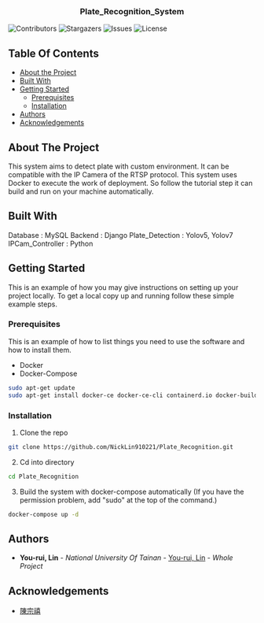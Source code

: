 <br/>
<p align="center">
  <h3 align="center">Plate_Recognition_System</h3>
</p>

![Contributors](https://img.shields.io/github/contributors/NickLin910221/Plate_Recognition?color=dark-green) ![Stargazers](https://img.shields.io/github/stars/NickLin910221/Plate_Recognition?style=social) ![Issues](https://img.shields.io/github/issues/NickLin910221/Plate_Recognition) ![License](https://img.shields.io/github/license/NickLin910221/Plate_Recognition) 

## Table Of Contents

* [About the Project](#about-the-project)
* [Built With](#built-with)
* [Getting Started](#getting-started)
  * [Prerequisites](#prerequisites)
  * [Installation](#installation)
* [Authors](#authors)
* [Acknowledgements](#acknowledgements)

## About The Project

This system aims to detect plate with custom environment. It can be compatible with the IP Camera of the RTSP protocol. This system uses Docker to execute the work of deployment. So follow the tutorial step it can build and run on your machine automatically. 

## Built With

Database : MySQL
Backend : Django
Plate_Detection : Yolov5, Yolov7
IPCam_Controller : Python

## Getting Started

This is an example of how you may give instructions on setting up your project locally.
To get a local copy up and running follow these simple example steps.

### Prerequisites

This is an example of how to list things you need to use the software and how to install them.

* Docker
* Docker-Compose

```sh
sudo apt-get update
sudo apt-get install docker-ce docker-ce-cli containerd.io docker-buildx-plugin docker-compose-plugin
```

### Installation

1. Clone the repo

```sh
git clone https://github.com/NickLin910221/Plate_Recognition.git
```

2. Cd into directory

```sh
cd Plate_Recognition
```

3. Build the system with docker-compose automatically (If you have the permission problem, add "sudo" at the top of the command.)

```sh
docker-compose up -d
```

## Authors

* **You-rui, Lin** - *National University Of Tainan* - [You-rui, Lin](https://github.com/NickLin910221/) - *Whole Project*

## Acknowledgements

* [陳宗禧](https://home.nutn.edu.tw/chents/index-c.html)
